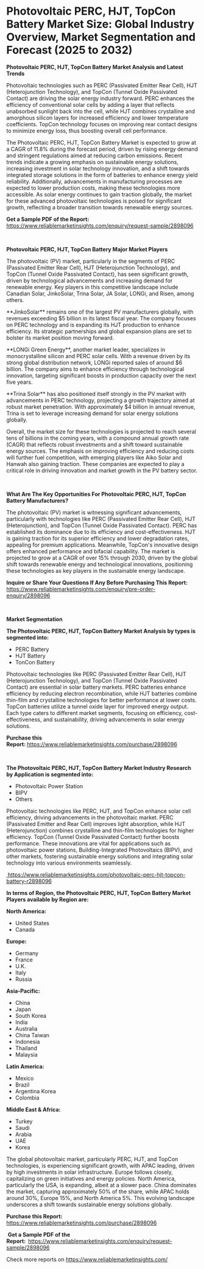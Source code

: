 <p><h1>Photovoltaic PERC, HJT, TopCon Battery Market Size: Global Industry Overview, Market Segmentation and Forecast (2025 to 2032)</h1></p><p><strong>Photovoltaic PERC, HJT, TopCon Battery Market Analysis and Latest Trends</strong></p>
<p><p>Photovoltaic technologies such as PERC (Passivated Emitter Rear Cell), HJT (Heterojunction Technology), and TopCon (Tunnel Oxide Passivated Contact) are driving the solar energy industry forward. PERC enhances the efficiency of conventional solar cells by adding a layer that reflects unabsorbed sunlight back into the cell, while HJT combines crystalline and amorphous silicon layers for increased efficiency and lower temperature coefficients. TopCon technology focuses on improving rear contact designs to minimize energy loss, thus boosting overall cell performance.</p><p>The Photovoltaic PERC, HJT, TopCon Battery Market is expected to grow at a CAGR of 11.8% during the forecast period, driven by rising energy demand and stringent regulations aimed at reducing carbon emissions. Recent trends indicate a growing emphasis on sustainable energy solutions, increasing investment in solar technology innovation, and a shift towards integrated storage solutions in the form of batteries to enhance energy yield reliability. Additionally, advancements in manufacturing processes are expected to lower production costs, making these technologies more accessible. As solar energy continues to gain traction globally, the market for these advanced photovoltaic technologies is poised for significant growth, reflecting a broader transition towards renewable energy sources.</p></p>
<p><strong>Get a Sample PDF of the Report:&nbsp;</strong> <a href="https://www.reliablemarketinsights.com/enquiry/request-sample/2898096?utm_campaign=3033&utm_medium=2&utm_source=Github&utm_content=ia&utm_term=15032025&utm_id=photovoltaic-perc-hjt-topcon-battery">https://www.reliablemarketinsights.com/enquiry/request-sample/2898096</a></p>
<p>&nbsp;</p>
<p><strong>Photovoltaic PERC, HJT, TopCon Battery Major Market Players</strong></p>
<p><p>The photovoltaic (PV) market, particularly in the segments of PERC (Passivated Emitter Rear Cell), HJT (Heterojunction Technology), and TopCon (Tunnel Oxide Passivated Contact), has seen significant growth, driven by technological advancements and increasing demand for renewable energy. Key players in this competitive landscape include Canadian Solar, JinkoSolar, Trina Solar, JA Solar, LONGi, and Risen, among others.</p><p>**JinkoSolar** remains one of the largest PV manufacturers globally, with revenues exceeding $5 billion in its latest fiscal year. The company focuses on PERC technology and is expanding its HJT production to enhance efficiency. Its strategic partnerships and global expansion plans are set to bolster its market position moving forward.</p><p>**LONGi Green Energy**, another market leader, specializes in monocrystalline silicon and PERC solar cells. With a revenue driven by its strong global distribution network, LONGi reported sales of around $6 billion. The company aims to enhance efficiency through technological innovation, targeting significant boosts in production capacity over the next five years.</p><p>**Trina Solar** has also positioned itself strongly in the PV market with advancements in PERC technology, projecting a growth trajectory aimed at robust market penetration. With approximately $4 billion in annual revenue, Trina is set to leverage increasing demand for solar energy solutions globally.</p><p>Overall, the market size for these technologies is projected to reach several tens of billions in the coming years, with a compound annual growth rate (CAGR) that reflects robust investments and a shift toward sustainable energy sources. The emphasis on improving efficiency and reducing costs will further fuel competition, with emerging players like Aiko Solar and Hanwah also gaining traction. These companies are expected to play a critical role in driving innovation and market growth in the PV battery sector.</p></p>
<p>&nbsp;</p>
<p><strong>What Are The Key Opportunities For Photovoltaic PERC, HJT, TopCon Battery Manufacturers?</strong></p>
<p><p>The photovoltaic (PV) market is witnessing significant advancements, particularly with technologies like PERC (Passivated Emitter Rear Cell), HJT (Heterojunction), and TopCon (Tunnel Oxide Passivated Contact). PERC has established its dominance due to its efficiency and cost-effectiveness. HJT is gaining traction for its superior efficiency and lower degradation rates, appealing for premium applications. Meanwhile, TopCon's innovative design offers enhanced performance and bifacial capability. The market is projected to grow at a CAGR of over 15% through 2030, driven by the global shift towards renewable energy and technological innovations, positioning these technologies as key players in the sustainable energy landscape.</p></p>
<p><strong>Inquire or Share Your Questions If Any Before Purchasing This Report:</strong> <a href="https://www.reliablemarketinsights.com/enquiry/pre-order-enquiry/2898096?utm_campaign=3033&utm_medium=2&utm_source=Github&utm_content=ia&utm_term=15032025&utm_id=photovoltaic-perc-hjt-topcon-battery">https://www.reliablemarketinsights.com/enquiry/pre-order-enquiry/2898096</a></p>
<p>&nbsp;</p>
<p><strong>Market Segmentation</strong></p>
<p><strong>The Photovoltaic PERC, HJT, TopCon Battery Market Analysis by types is segmented into:</strong></p>
<p><ul><li>PERC Battery</li><li>HJT Battery</li><li>TonCon Battery</li></ul></p>
<p><p>Photovoltaic technologies like PERC (Passivated Emitter Rear Cell), HJT (Heterojunction Technology), and TopCon (Tunnel Oxide Passivated Contact) are essential in solar battery markets. PERC batteries enhance efficiency by reducing electron recombination, while HJT batteries combine thin-film and crystalline technologies for better performance at lower costs. TopCon batteries utilize a tunnel oxide layer for improved energy output. Each type caters to different market segments, focusing on efficiency, cost-effectiveness, and sustainability, driving advancements in solar energy solutions.</p></p>
<p><strong>Purchase this Report:&nbsp;</strong><a href="https://www.reliablemarketinsights.com/purchase/2898096?utm_campaign=3033&utm_medium=2&utm_source=Github&utm_content=ia&utm_term=15032025&utm_id=photovoltaic-perc-hjt-topcon-battery">https://www.reliablemarketinsights.com/purchase/2898096</a></p>
<p>&nbsp;</p>
<p><strong>The Photovoltaic PERC, HJT, TopCon Battery Market Industry Research by Application is segmented into:</strong></p>
<p><ul><li>Photovoltaic Power Station</li><li>BIPV</li><li>Others</li></ul></p>
<p><p>Photovoltaic technologies like PERC, HJT, and TopCon enhance solar cell efficiency, driving advancements in the photovoltaic market. PERC (Passivated Emitter and Rear Cell) improves light absorption, while HJT (Heterojunction) combines crystalline and thin-film technologies for higher efficiency. TopCon (Tunnel Oxide Passivated Contact) further boosts performance. These innovations are vital for applications such as photovoltaic power stations, Building-Integrated Photovoltaics (BIPV), and other markets, fostering sustainable energy solutions and integrating solar technology into various environments seamlessly.</p></p>
<p><a href="https://www.reliablemarketinsights.com/photovoltaic-perc-hjt-topcon-battery-r2898096?utm_campaign=3033&utm_medium=2&utm_source=Github&utm_content=ia&utm_term=15032025&utm_id=photovoltaic-perc-hjt-topcon-battery">&nbsp;https://www.reliablemarketinsights.com/photovoltaic-perc-hjt-topcon-battery-r2898096</a></p>
<p><strong>In terms of Region, the Photovoltaic PERC, HJT, TopCon Battery Market Players available by Region are:</strong></p>
<p>
    <p> <strong> North America: </strong>
        <ul>
            <li>United States</li>
            <li>Canada</li>
        </ul>
        </p> 
    <p> <strong> Europe: </strong>
        <ul>
            <li>Germany</li>
            <li>France</li>
            <li>U.K.</li>
            <li>Italy</li>
            <li>Russia</li>
        </ul>
        </p> 
    <p> <strong> Asia-Pacific: </strong>
        <ul>
            <li>China</li>
            <li>Japan</li>
            <li>South Korea</li>
            <li>India</li>
            <li>Australia</li>
            <li>China Taiwan</li>
            <li>Indonesia</li>
            <li>Thailand</li>
            <li>Malaysia</li>
        </ul>
        </p> 
    <p> <strong> Latin America: </strong>
        <ul>
            <li>Mexico</li>
            <li>Brazil</li>
            <li>Argentina Korea</li>
            <li>Colombia</li>
        </ul>
        </p> 
    <p> <strong> Middle East & Africa: </strong>
        <ul>
            <li>Turkey</li>
            <li>Saudi</li>
            <li>Arabia</li>
            <li>UAE</li>
            <li>Korea</li>
        </ul>
    </p>
    </p>
<p><p>The global photovoltaic market, particularly PERC, HJT, and TopCon technologies, is experiencing significant growth, with APAC leading, driven by high investments in solar infrastructure. Europe follows closely, capitalizing on green initiatives and energy policies. North America, particularly the USA, is expanding, albeit at a slower pace. China dominates the market, capturing approximately 50% of the share, while APAC holds around 30%, Europe 15%, and North America 5%. This evolving landscape underscores a shift towards sustainable energy solutions globally.</p></p>
<p><strong>Purchase this Report: </strong><a href="https://www.reliablemarketinsights.com/purchase/2898096?utm_campaign=3033&utm_medium=2&utm_source=Github&utm_content=ia&utm_term=15032025&utm_id=photovoltaic-perc-hjt-topcon-battery">https://www.reliablemarketinsights.com/purchase/2898096</a></p>
<p>&nbsp;<strong>Get a Sample PDF of the Report:&nbsp;&nbsp;</strong><a href="https://www.reliablemarketinsights.com/enquiry/request-sample/2898096?utm_campaign=3033&utm_medium=2&utm_source=Github&utm_content=ia&utm_term=15032025&utm_id=photovoltaic-perc-hjt-topcon-battery">https://www.reliablemarketinsights.com/enquiry/request-sample/2898096</a></p>
<p><strong></strong></p>
<p>Check more reports on <a href="https://www.reliablemarketinsights.com/?utm_campaign=3033&utm_medium=2&utm_source=Github&utm_content=ia&utm_term=15032025&utm_id=photovoltaic-perc-hjt-topcon-battery">https://www.reliablemarketinsights.com/</a></p>